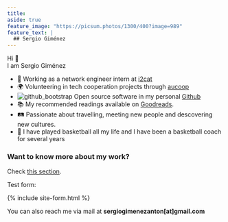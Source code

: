 ```yaml
---
title:
aside: true
feature_image: "https://picsum.photos/1300/400?image=989"
feature_text: |
  ## Sergio Giménez
---
```


Hi 👋  
I am Sergio Giménez

* 📡 Working as a network engineer intern at [i2cat](https://i2cat.net/)
* 🌍 Volunteering in tech cooperation projects through [aucoop](https://aucoop.upc.edu/en)
* ![github_bootstrap](https://icons.getbootstrap.com/icons/github.svg) Open source software in my personal [Github](https://github.com/sergio-gimenez)
* 📚 My recommended readings available on [Goodreads](https://www.goodreads.com/review/list/127709049-sergio-gim-nez?ref=nav_mybooks).
* 🛤 Passionate about travelling, meeting new people and descovering new cultures.
* 🏀 I have played basketball all my life and I have been a basketball coach for several years

### Want to know more about my work?

Check [this section](/about/). 

Test form:

{% include site-form.html %}

You can also reach me via mail at __sergiogimenezanton[at]gmail.com__
